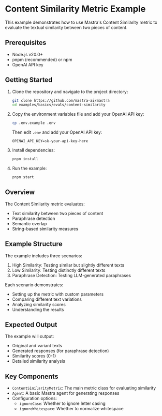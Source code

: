 # Content Similarity Metric Example

This example demonstrates how to use Mastra's Content Similarity metric to evaluate the textual similarity between two pieces of content.

## Prerequisites

- Node.js v20.0+
- pnpm (recommended) or npm
- OpenAI API key

## Getting Started

1. Clone the repository and navigate to the project directory:

   ```bash
   git clone https://github.com/mastra-ai/mastra
   cd examples/basics/evals/content-similarity
   ```

2. Copy the environment variables file and add your OpenAI API key:

   ```bash
   cp .env.example .env
   ```

   Then edit `.env` and add your OpenAI API key:

   ```env
   OPENAI_API_KEY=sk-your-api-key-here
   ```

3. Install dependencies:

   ```bash
   pnpm install
   ```

4. Run the example:

   ```bash
   pnpm start
   ```

## Overview

The Content Similarity metric evaluates:

- Text similarity between two pieces of content
- Paraphrase detection
- Semantic overlap
- String-based similarity measures

## Example Structure

The example includes three scenarios:

1. High Similarity: Testing similar but slightly different texts
2. Low Similarity: Testing distinctly different texts
3. Paraphrase Detection: Testing LLM-generated paraphrases

Each scenario demonstrates:

- Setting up the metric with custom parameters
- Comparing different text variations
- Analyzing similarity scores
- Understanding the results

## Expected Output

The example will output:

- Original and variant texts
- Generated responses (for paraphrase detection)
- Similarity scores (0-1)
- Detailed similarity analysis

## Key Components

- `ContentSimilarityMetric`: The main metric class for evaluating similarity
- `Agent`: A basic Mastra agent for generating responses
- Configuration options:
  - `ignoreCase`: Whether to ignore letter casing
  - `ignoreWhitespace`: Whether to normalize whitespace
